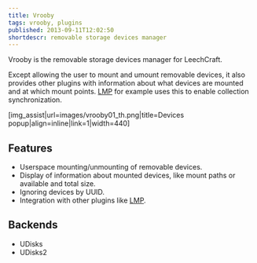 ```yaml
---
title: Vrooby
tags: vrooby, plugins
published: 2013-09-11T12:02:50
shortdescr: removable storage devices manager
---
```


Vrooby is the removable storage devices manager for LeechCraft.

Except allowing the user to mount and umount removable devices, it also
provides other plugins with information about what devices are mounted
and at which mount points. [LMP](/plugins-lmp) for example uses this to
enable collection synchronization.

\[img\_assist|url=images/vrooby01\_th.png|title=Devices popup|align=inline|link=1|width=440\]

Features
--------

- Userspace mounting/unmounting of removable devices.
- Display of information about mounted devices, like mount paths or
  available and total size.
- Ignoring devices by UUID.
- Integration with other plugins like [LMP](/plugins-lmp).

Backends
--------

- UDisks
- UDisks2
